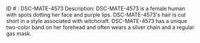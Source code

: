 ID # : DSC-MATE-4573
Description: DSC-MATE-4573 is a female human with spots dotting her face and purple lips. DSC-MATE-4573's hair is cut short in a style associated with witchcraft. DSC-MATE-4573 has a unique two-color band on her forehead and often wears a silver chain and a regular gas mask.